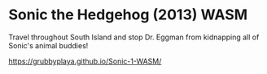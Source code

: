 # Sonic the Hedgehog (2013) WASM

Travel throughout South Island and stop Dr. Eggman from kidnapping all of Sonic's animal buddies!

https://grubbyplaya.github.io/Sonic-1-WASM/
